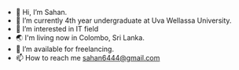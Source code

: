 - 👋 Hi, I’m Sahan. 
- 🔭 I’m currently 4th year undergraduate at Uva Wellassa University.
- 👀 I’m interested in IT field
- 🌏 I'm living now in Colombo, Sri Lanka.
- 🤝 I’m available for freelancing.
- 📫 How to reach me sahan6444@gmail.com
